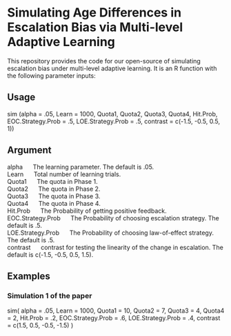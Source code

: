# Simulating Age Differences in Escalation Bias via Multi-level Adaptive Learning

This repository provides the code for our open-source of simulating escalation bias under multi-level adaptive learning. It is an R function with the following parameter inputs:

## Usage
sim (alpha = .05, Learn = 1000, Quota1, Quota2, Quota3, Quota4, Hit.Prob, 
                 EOC.Strategy.Prob = .5, 
                 LOE.Strategy.Prob = .5,
                 contrast = c(-1.5, -0.5, 0.5, 1))

## Argument
alpha &nbsp;&nbsp;&nbsp;&nbsp;    The learning parameter. The default is .05. \
Learn  &nbsp;&nbsp;&nbsp;&nbsp;   Total number of learning trials.\
Quota1   &nbsp;&nbsp;&nbsp;&nbsp; The quota in Phase 1.\
Quota2   &nbsp;&nbsp;&nbsp;&nbsp; The quota in Phase 2.\
Quota3   &nbsp;&nbsp;&nbsp;&nbsp; The quota in Phase 3.\
Quota4   &nbsp;&nbsp;&nbsp;&nbsp; The quota in Phase 4.\
Hit.Prob &nbsp;&nbsp;&nbsp;&nbsp; The Probability of getting positive feedback.\
EOC.Strategy.Prob &nbsp;&nbsp;&nbsp;&nbsp; The Probability of choosing escalation strategy. The default is .5.\
LOE.Strategy.Prob &nbsp;&nbsp;&nbsp;&nbsp; The Probability of choosing law-of-effect strategy. The default is .5.\
contrast &nbsp;&nbsp;&nbsp;&nbsp; contrast for testing the linearity of the change in escalation. The default is c(-1.5, -0.5, 0.5, 1.5).

## Examples
### Simulation 1 of the paper
sim(
  alpha = .05, Learn = 1000, Quota1 = 10, Quota2 = 7, Quota3 = 4, Quota4 = 2, 
     Hit.Prob = .2, 
     EOC.Strategy.Prob = .6, 
     LOE.Strategy.Prob = .4,
  contrast = c(1.5, 0.5, -0.5, -1.5)
  )



